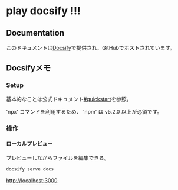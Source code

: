 # play docsify !!!
## Documentation

このドキュメントは[Docsify](https://docsify.js.org/)で提供され、GitHubでホストされています。

## Docsifyメモ
### Setup
基本的なことは公式ドキュメント[#quickstart](https://docsify.js.org/#/quickstart?id=quick-start)を参照。

'npx' コマンドを利用するため、 'npm' は v5.2.0 以上が必須です。

### 操作

#### ローカルプレビュー
プレビューしながらファイルを編集できる。

```bash
docsify serve docs
```

[http://localhost:3000](http://localhost:3000)
